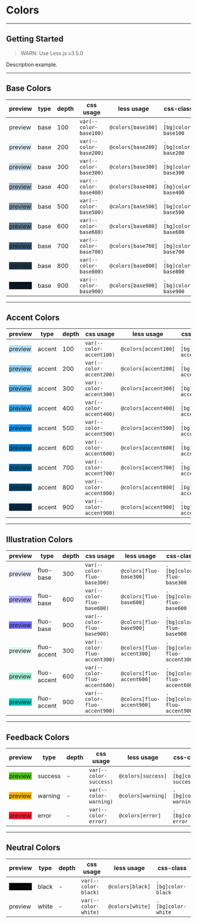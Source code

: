 # Colors

---

## Getting Started

> WARN: Use Less.js v3.5.0

Description example.

---

## Base Colors

| preview                                                   | type | depth | css usage              | less usage         | css-class            |
| --------------------------------------------------------- | ---- | ----- | ---------------------- | ------------------ | -------------------- |
| <div style="height:20px;background:#f7fcff">preview</div> | base | 100   | `var(--color-base100)` | `@colors[base100]` | `.[bg]color-base100` |
| <div style="height:20px;background:#deebf4">preview</div> | base | 200   | `var(--color-base200)` | `@colors[base200]` | `.[bg]color-base200` |
| <div style="height:20px;background:#c3d4e0">preview</div> | base | 300   | `var(--color-base300)` | `@colors[base300]` | `.[bg]color-base300` |
| <div style="height:20px;background:#9cb0bf">preview</div> | base | 400   | `var(--color-base400)` | `@colors[base400]` | `.[bg]color-base400` |
| <div style="height:20px;background:#7e96a8">preview</div> | base | 500   | `var(--color-base500)` | `@colors[base500]` | `.[bg]color-base500` |
| <div style="height:20px;background:#5b768c">preview</div> | base | 600   | `var(--color-base600)` | `@colors[base600]` | `.[bg]color-base600` |
| <div style="height:20px;background:#36546d">preview</div> | base | 700   | `var(--color-base700)` | `@colors[base700]` | `.[bg]color-base700` |
| <div style="height:20px;background:#1d3344">preview</div> | base | 800   | `var(--color-base800)` | `@colors[base800]` | `.[bg]color-base800` |
| <div style="height:20px;background:#001420">preview</div> | base | 900   | `var(--color-base900)` | `@colors[base900]` | `.[bg]color-base900` |

---

## Accent Colors

| preview                                                   | type   | depth | css usage                | less usage           | css-class              |
| --------------------------------------------------------- | ------ | ----- | ------------------------ | -------------------- | ---------------------- |
| <div style="height:20px;background:#bae1f9">preview</div> | accent | 100   | `var(--color-accent100)` | `@colors[accent100]` | `.[bg]color-accent100` |
| <div style="height:20px;background:#8ccdf6">preview</div> | accent | 200   | `var(--color-accent200)` | `@colors[accent200]` | `.[bg]color-accent200` |
| <div style="height:20px;background:#5eb9f2">preview</div> | accent | 300   | `var(--color-accent300)` | `@colors[accent300]` | `.[bg]color-accent300` |
| <div style="height:20px;background:#30a5ef">preview</div> | accent | 400   | `var(--color-accent400)` | `@colors[accent400]` | `.[bg]color-accent400` |
| <div style="height:20px;background:#0391ec">preview</div> | accent | 500   | `var(--color-accent500)` | `@colors[accent500]` | `.[bg]color-accent500` |
| <div style="height:20px;background:#0072bc">preview</div> | accent | 600   | `var(--color-accent600)` | `@colors[accent600]` | `.[bg]color-accent600` |
| <div style="height:20px;background:#025d97">preview</div> | accent | 700   | `var(--color-accent700)` | `@colors[accent700]` | `.[bg]color-accent700` |
| <div style="height:20px;background:#02426c">preview</div> | accent | 800   | `var(--color-accent800)` | `@colors[accent800]` | `.[bg]color-accent800` |
| <div style="height:20px;background:#012841">preview</div> | accent | 900   | `var(--color-accent900)` | `@colors[accent900]` | `.[bg]color-accent900` |

---

## Illustration Colors

| preview                                                   | type        | depth | css usage                     | less usage                | css-class                   |
| --------------------------------------------------------- | ----------- | ----- | ----------------------------- | ------------------------- | --------------------------- |
| <div style="height:20px;background:#e9e8ff">preview</div> | fluo-base   | 300   | `var(--color-fluo-base300)`   | `@colors[fluo-base300]`   | `.[bg]color-fluo-base300`   |
| <div style="height:20px;background:#b4afff">preview</div> | fluo-base   | 600   | `var(--color-fluo-base600)`   | `@colors[fluo-base600]`   | `.[bg]color-fluo-base600`   |
| <div style="height:20px;background:#7168ff">preview</div> | fluo-base   | 900   | `var(--color-fluo-base900)`   | `@colors[fluo-base900]`   | `.[bg]color-fluo-base900`   |
| <div style="height:20px;background:#e1f9ef">preview</div> | fluo-accent | 300   | `var(--color-fluo-accent300)` | `@colors[fluo-accent300]` | `.[bg]color-fluo-accent300` |
| <div style="height:20px;background:#9bebd0">preview</div> | fluo-accent | 600   | `var(--color-fluo-accent600)` | `@colors[fluo-accent600]` | `.[bg]color-fluo-accent600` |
| <div style="height:20px;background:#00c9bd">preview</div> | fluo-accent | 900   | `var(--color-fluo-accent900)` | `@colors[fluo-accent900]` | `.[bg]color-fluo-accent900` |

---

## Feedback Colors

| preview                                                   | type    | depth | css usage              | less usage         | css-class            |
| --------------------------------------------------------- | ------- | ----- | ---------------------- | ------------------ | -------------------- |
| <div style="height:20px;background:#53c518">preview</div> | success | -     | `var(--color-success)` | `@colors[success]` | `.[bg]color-success` |
| <div style="height:20px;background:#ffb200">preview</div> | warning | -     | `var(--color-warning)` | `@colors[warning]` | `.[bg]color-warning` |
| <div style="height:20px;background:#fc192f">preview</div> | error   | -     | `var(--color-error)`   | `@colors[error]`   | `.[bg]color-error`   |

---

## Neutral Colors

| preview                                                | type  | depth | css usage            | less usage       | css-class          |
| ------------------------------------------------------ | ----- | ----- | -------------------- | ---------------- | ------------------ |
| <div style="height:20px;background:#000">preview</div> | black | -     | `var(--color-black)` | `@colors[black]` | `.[bg]color-black` |
| <div style="height:20px;background:#fff">preview</div> | white | -     | `var(--color-white)` | `@colors[white]` | `.[bg]color-white` |
